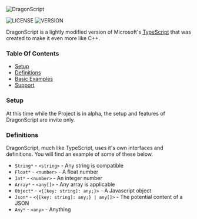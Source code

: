 ![DragonScript](https://i.imgur.com/3NJoebP.png)

![LICENSE](https://img.shields.io/badge/license-BSD--3--Clause-blue)
![VERSION](https://img.shields.io/badge/version-0.1.0-green)

DragonScript is a lightly modified version of Microsoft's [TypeScript](http://www.typescriptlang.org) that
was created to make it even more like C++.

### Table Of Contents
- [Setup](#setup)
- [Definitions](#definitions)
- [Basic Examples](#examples)
- [Support](#support)

### Setup
At this time while the Project is in alpha, the setup and features of DragonScript are invite only.

### Definitions
DragonScript, much like TypeScript, uses it's own interfaces and definitions. You will find an
example of some of these below.
- `String*` - `<string>` - Any string is compatible
- `Float*` - `<number>` - A float number
- `Int*` - `<number>` - An integer number
- `Array*` - `<any[]>` - Any array is applicable
- `Object*` - `<{[key: string]: any;}>` - A Javascript object
- `Json*` - `<{[key: string]: any;} | any[]>` - The potential content of a JSON
- `Any*` - `<any>` - Anything
